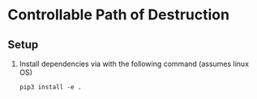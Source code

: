 # Controllable Path of Destruction

## Setup
1. Install dependencies via with the following command (assumes linux OS)
  
      `pip3 install -e .`
